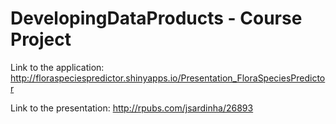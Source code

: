 DevelopingDataProducts - Course Project
====================================

Link to the application: http://floraspeciespredictor.shinyapps.io/Presentation_FloraSpeciesPredictor 

Link to the presentation: http://rpubs.com/jsardinha/26893

